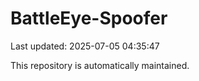 # BattleEye-Spoofer

Last updated: 2025-07-05 04:35:47

This repository is automatically maintained.
